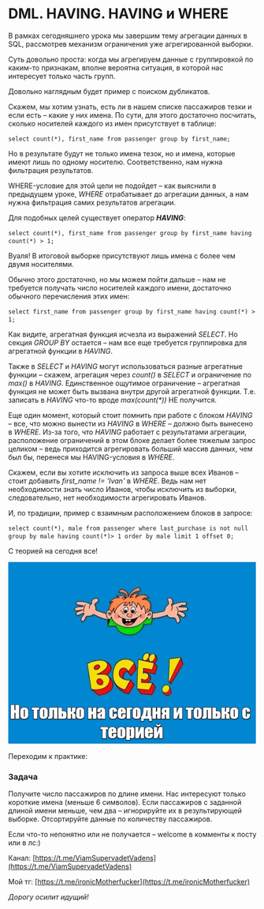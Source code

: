 DML. HAVING. HAVING и WHERE
===========================


В рамках сегодняшнего урока мы завершим тему агрегации данных в SQL, рассмотрев механизм ограничения уже агрегированной выборки.

Суть довольно проста: когда мы агрегируем данные с группировкой по каким-то признакам, вполне вероятна ситуация, в которой нас интересует только часть групп.

Довольно наглядным будет пример с поиском дубликатов.

Скажем, мы хотим узнать, есть ли в нашем списке пассажиров тезки и если есть – какие у них имена. По сути, для этого достаточно посчитать, сколько носителей каждого из имен присутствует в таблице:

```
select count(*), first_name from passenger group by first_name;
```

Но в результате будут не только имена тезок, но и имена, которые имеют лишь по одному носителю. Соответственно, нам нужна фильтрация результатов.

WHERE-условие для этой цели не подойдет – как выяснили в предыдущем уроке, _WHERE_ отрабатывает до агрегации данных, а нам нужна фильтрация самих результатов агрегации.

Для подобных целей существует оператор **_HAVING_**:

```
select count(*), first_name from passenger group by first_name having count(*) > 1;
```

Вуаля! В итоговой выборке присутствуют лишь имена с более чем двумя носителями.

Обычно этого достаточно, но мы можем пойти дальше – нам не требуется получать число носителей каждого имени, достаточно обычного перечисления этих имен:

```
select first_name from passenger group by first_name having count(*) > 1;
```

Как видите, агрегатная функция исчезла из выражений _SELECT_. Но секция _GROUP BY_ остается – нам все еще требуется группировка для агрегатной функции в _HAVING_.

Также в _SELECT_ и _HAVING_ могут использоваться разные агрегатные функции – скажем, агрегация через _count()_ в _SELECT_ и ограничение по _max()_ в _HAVING_. Единственное ощутимое ограничение – агрегатная функция не может быть вызвана внутри другой агрегатной функции. Т.е. записать в _HAVING_ что-то вроде _max(count(*))_ НЕ получится.

Еще один момент, который стоит помнить при работе с блоком _HAVING_ – все, что можно вынести из _HAVING_ в _WHERE_ – должно быть вынесено в _WHERE_. Из-за того, что _HAVING_ работает с результатами агрегации, расположение ограничений в этом блоке делает более тяжелым запрос целиком – ведь приходится агрегировать больший массив данных, чем был бы, перенеся мы HAVING-условия в _WHERE_.

Скажем, если вы хотите исключить из запроса выше всех Иванов – стоит добавить _first_name != 'Ivan'_ в _WHERE_. Ведь нам нет необходимости знать число Иванов, чтобы исключить из выборки, следовательно, нет необходимости агрегировать Иванов.

И, по традиции, пример с взаимным расположением блоков в запросе:

```
select count(*), male from passenger where last_purchase is not null group by male having count(*)> 1 order by male limit 1 offset 0;
```

С теорией на сегодня все!

![end_of_the_lesson2.png](..%2F..%2F..%2Ffile%2Fend_of_the_lesson2.png)

Переходим к практике:

### Задача

Получите число пассажиров по длине имени. Нас интересуют только короткие имена (меньше 6 символов). Если пассажиров с заданной длиной имени меньше, чем два – игнорируйте их в результирующей выборке. Отсортируйте данные по количеству пассажиров.


Если что-то непонятно или не получается – welcome в комменты к посту или в лс:)

Канал: [https://t.me/ViamSupervadetVadens](https://t.me/ViamSupervadetVadens)

Мой тг: [https://t.me/ironicMotherfucker](https://t.me/ironicMotherfucker)

_Дорогу осилит идущий!_